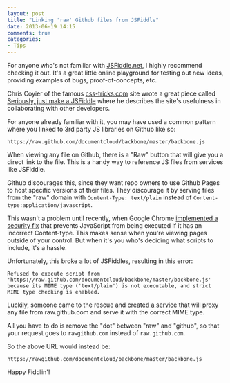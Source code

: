 ```yaml
---
layout: post
title: "Linking 'raw' Github files from JSFiddle"
date: 2013-06-19 14:15
comments: true
categories: 
- Tips
---
```

For anyone who's not familiar with [JSFiddle.net](http://jsfiddle.net), I highly recommend checking it out.  It's a great little online playground for testing out new ideas, providing examples of bugs, proof-of-concepts, etc.

<!-- more -->

Chris Coyier of the famous [css-tricks.com](http://css-tricks.com) site wrote a great piece called [Seriously, just make a JSFiddle](http://css-tricks.com/seriously-just-make-a-jsfiddle/) where he describes the site's usefulness in collaborating with other developers.

For anyone already familiar with it, you may have used a common pattern where you linked to 3rd party JS libraries on Github like so:

`https://raw.github.com/documentcloud/backbone/master/backbone.js`

When viewing any file on Github, there is a "Raw" button that will give you a direct link to the file.  This is a handy way to reference JS files from services like JSFiddle.

Github discourages this, since they want repo owners to use Github Pages to host specific versions of their files.  They discourage it by serving files from the "raw" domain with `Content-Type: text/plain` instead of `Content-type:application/javascript`.

This wasn't a problem until recently, when Google Chrome [implemented a security fix](https://code.google.com/p/chromium/issues/detail?id=180007) that prevents JavaScript from being executed if it has an incorrect Content-type.  This makes sense when you're viewing pages outside of your control.  But when it's you who's deciding what scripts to include, it's a hassle.

Unfortunately, this broke a lot of JSFiddles, resulting in this error:  

`Refused to execute script from 'https://raw.github.com/documentcloud/backbone/master/backbone.js' because its MIME type ('text/plain') is not executable, and strict MIME type checking is enabled.`

Luckily, someone came to the rescue and [created a service](http://rawgithub.com) that will proxy any file from raw.github.com and serve it with the correct MIME type.

All you have to do is remove the "dot" between "raw" and "github", so that your request goes to `rawgithub.com` instead of `raw.github.com`.

So the above URL would instead be:

`https://rawgithub.com/documentcloud/backbone/master/backbone.js`

Happy Fiddlin'!